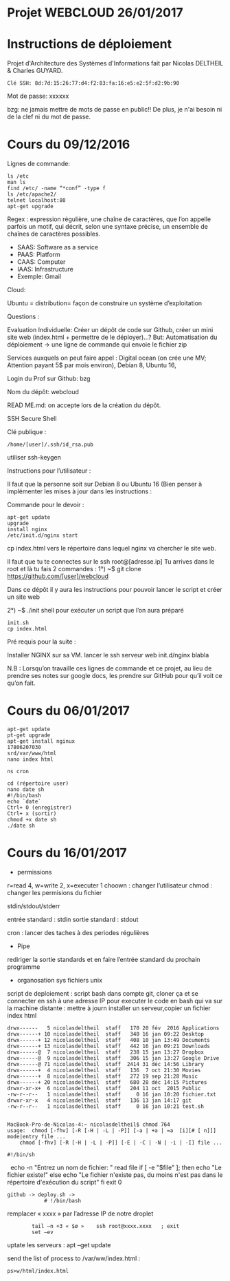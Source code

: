 # Projet WEBCLOUD 26/01/2017

# Instructions de déploiement

Projet d'Architecture des Systèmes d'Informations fait par Nicolas
DELTHEIL & Charles GUYARD.

`Clé SSH: 8d:7d:15:26:77:d4:f2:83:fa:16:e5:e2:5f:d2:9b:90`

Mot de passe: xxxxxx

bzg: ne jamais mettre de mots de passe en public!!  De plus, je n'ai
besoin ni de la clef ni du mot de passe.

# Cours du 09/12/2016

Lignes de commande:

	ls /etc
	man ls
	find /etc/ -name “*conf” -type f
	ls /etc/apache2/
	telnet localhost:80
	apt-get upgrade

Regex : expression régulière, une chaîne de caractères, que l’on
appelle parfois un motif, qui décrit, selon une syntaxe précise, un
ensemble de chaînes de caractères possibles.

- SAAS: Software as a service
- PAAS: Platform
- CAAS: Computer
- IAAS: Infrastructure
- Exemple: Gmail

Cloud:

Ubuntu = distribution= façon de construire un système d’exploitation

Questions :



Evaluation Individuelle: Créer un dépôt de code sur Github, créer un mini site web (index.html + permettre de le déployer)…?
But: Automatisation du déploiement
→ une ligne de commande qui envoie le fichier zip

Services auxquels on peut faire appel : Digital ocean (on crée une MV; Attention payant 5$ par mois environ), Debian 8, Ubuntu 16,

Login du Prof sur Github: bzg

Nom du dépôt: webcloud

READ ME.md: on accepte lors de la création du dépôt.

SSH Secure Shell

Clé publique :

	/home/[user]/.ssh/id_rsa.pub

utiliser ssh-keygen


Instructions pour l’utilisateur :

Il faut que la personne soit sur Debian 8 ou Ubuntu 16 (Bien penser à implémenter les mises à jour dans les instructions :

Commande pour le devoir :

	apt-get update
	upgrade
	install nginx
	/etc/init.d/nginx start
cp index.html vers le répertoire dans lequel nginx va chercher le site web.

Il faut que tu te connectes sur le ssh root@[adresse.ip]
Tu arrives dans le root et là tu fais 2 commandes :
1°) ~$ git clone https://github.com/[user]/webcloud

Dans ce dépôt il y aura les instructions pour pouvoir lancer le script et créer un site web

2°) ~$ ./init shell pour exécuter un script que l’on aura préparé

	init.sh
	cp index.html

Pré requis pour la suite :

Installer NGINX sur sa VM.
lancer le ssh serveur web init.d/nginx blabla

N.B : Lorsqu’on travaille ces lignes de commande et ce projet, au lieu de prendre ses notes sur google docs, les prendre sur GitHub pour qu’il voit ce qu’on fait.

# Cours du 06/01/2017

	apt-get update
	pt-get upgrade
	apt-get install nginux
	17806207030
	srd/var/www/html
	nano index html

	ns cron

	cd (répertoire user)
	nano date sh
	#!/bin/bash
	echo `date`
	Ctrl+ O (enregistrer)
	Ctrl+ x (sortir)
	chmod +x date sh
	./date sh

# Cours du 16/01/2017

- permissions

r=read  4, w=write 2, x=executer  1
choown : changer l’utilisateur
chmod : changer les permisions du fichier



stdin/stdout/stderr

entrée standard : stdin
sortie standard : stdout

cron : lancer des taches à des periodes régulières



- Pipe

rediriger la sortie standards et en faire l’entrée standard du prochain programme


- organosation sys fichiers unix

script de deploiement : script bash dans compte git, cloner ça et se connecter en ssh à une adresse IP pour executer le code en bash qui va sur la machine distante : mettre à journ installer un serveur,copier un fichier index html


	drwx------   5 nicolasdeltheil  staff   170 20 fév  2016 Applications
	drwx------+ 10 nicolasdeltheil  staff   340 16 jan 09:22 Desktop
	drwx------+ 12 nicolasdeltheil  staff   408 10 jan 13:49 Documents
	drwx------+ 13 nicolasdeltheil  staff   442 16 jan 09:21 Downloads
	drwx------@  7 nicolasdeltheil  staff   238 15 jan 13:27 Dropbox
	drwx------@  9 nicolasdeltheil  staff   306 15 jan 13:27 Google Drive
	drwx------@ 71 nicolasdeltheil  staff  2414 31 déc 14:56 Library
	drwx------+  4 nicolasdeltheil  staff   136  7 oct 21:30 Movies
	drwx------+  8 nicolasdeltheil  staff   272 19 sep 21:28 Music
	drwx------+ 20 nicolasdeltheil  staff   680 28 déc 14:15 Pictures
	drwxr-xr-x+  6 nicolasdeltheil  staff   204 11 oct  2015 Public
	-rw-r--r--   1 nicolasdeltheil  staff     0 16 jan 10:20 fichier.txt
	drwxr-xr-x   4 nicolasdeltheil  staff   136 13 jan 14:17 git
	-rw-r--r--   1 nicolasdeltheil  staff     0 16 jan 10:21 test.sh


	MacBook-Pro-de-Nicolas-4:~ nicolasdeltheil$ chmod 764
	usage:	chmod [-fhv] [-R [-H | -L | -P]] [-a | +a | =a  [i][# [ n]]] mode|entry file ...
		chmod [-fhv] [-R [-H | -L | -P]] [-E | -C | -N | -i | -I] file ...

	#!/bin/sh
 
	echo -n "Entrez un nom de fichier: "
	read file
	if [ -e "$file" ]; then
		echo "Le fichier existe!"
	else
		echo "Le fichier n'existe pas, du moins n'est pas dans le répertoire d'exécution du script"
	fi
	exit 0


	github -> deploy.sh ->
				# !/bin/bash

remplacer « xxxx » par l’adresse IP de notre droplet

			tail –n +3 « $ø »    ssh root@xxxx.xxxx   ; exit
			set –ev
uptate les serveurs :
			apt –get update

send the list of process to /var/ww/index.html :

	ps>w/html/index.html
